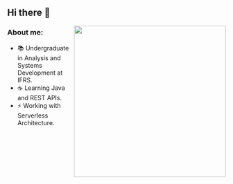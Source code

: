 ## Hi there :metal:

<img width="350px" align="right" src="https://github-readme-stats.vercel.app/api/top-langs/?username=rafaelbcastilhos&hide=css,html"/>

### About me:
- :books: Undergraduate in Analysis and Systems Development at IFRS.
- :coffee: Learning Java and REST APIs.
- :zap: Working with Serverless Architecture.
